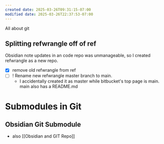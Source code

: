 ```yaml
---
created date: 2025-03-26T09:31:15-07:00
modified date: 2025-03-26T22:37:53-07:00
---
```

All about git

## Splitting refwrangle off of ref
Obsidian note updates in an code repo was unmanageable, so I created refwrangle as a new repo.

- [x] remove old refwrangle from ref
- [ ] ! Rename new refwrangle master branch to main.  
	- I accidentally created it as master while bitbucket's top page is main.  main also has a README.md
# Submodules in Git
## Obsidian Git Submodule
- also [[Obsidian and GIT Repo]]